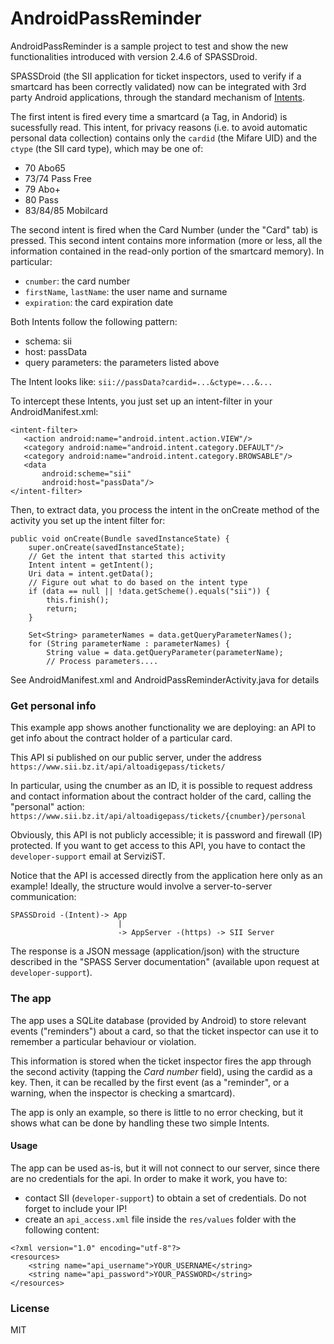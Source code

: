 # AndroidPassReminder

AndroidPassReminder is a sample project to test and show the new functionalities introduced with version 2.4.6 of SPASSDroid.

SPASSDroid (the SII application for ticket inspectors, used to verify if a smartcard has been correctly validated) now can be integrated with 3rd party Android applications, through the standard mechanism of [Intents](http://developer.android.com/reference/android/content/Intent.html).

The first intent is fired every time a smartcard (a Tag, in Andorid) is sucessfully read. This intent, for privacy reasons (i.e. to avoid automatic personal data collection) contains only the `cardid` (the Mifare UID) and the `ctype` (the SII card type), which may be one of:
  - 70 Abo65
  - 73/74 Pass Free
  - 79 Abo+
  - 80 Pass
  - 83/84/85 Mobilcard

The second intent is fired when the Card Number (under the "Card" tab) is pressed.
This second intent contains more information (more or less, all the information contained in the read-only portion of the smartcard memory). In particular:
- `cnumber`: the card number
- `firstName`, `lastName`: the user name and surname
- `expiration`: the card expiration date

Both Intents follow the following pattern:
 - schema: sii
 - host: passData
 - query parameters: the parameters listed above

The Intent looks like: `sii://passData?cardid=...&ctype=...&...`

To intercept these Intents, you just set up an intent-filter in your AndroidManifest.xml:

    <intent-filter>
       <action android:name="android.intent.action.VIEW"/>
       <category android:name="android.intent.category.DEFAULT"/>
       <category android:name="android.intent.category.BROWSABLE"/>
       <data
           android:scheme="sii"
           android:host="passData"/>
    </intent-filter>
    
Then, to extract data, you process the intent in the onCreate method of the activity you set up the intent filter for:

    public void onCreate(Bundle savedInstanceState) {
        super.onCreate(savedInstanceState);
        // Get the intent that started this activity
        Intent intent = getIntent();
        Uri data = intent.getData();
        // Figure out what to do based on the intent type
        if (data == null || !data.getScheme().equals("sii")) {
            this.finish();
            return;
        }

        Set<String> parameterNames = data.getQueryParameterNames();
        for (String parameterName : parameterNames) {
            String value = data.getQueryParameter(parameterName);
            // Process parameters....

See AndroidManifest.xml and AndroidPassReminderActivity.java for details

### Get personal info

This example app shows another functionality we are deploying: an API to get info about the contract holder of a particular card. 

This API si published on our public server, under the address `https://www.sii.bz.it/api/altoadigepass/tickets/`

In particular, using the cnumber as an ID, it is possible to request address and contact information about the contract holder of the card, calling the "personal" action:
`https://www.sii.bz.it/api/altoadigepass/tickets/{cnumber}/personal`

Obviously, this API is not publicly accessible; it is password and firewall (IP) protected. If you want to get access to this API, you have to contact the  `developer-support` email at ServiziST.

Notice that the API is accessed directly from the application here only as an example! Ideally, the structure would involve a server-to-server communication:

```
SPASSDroid -(Intent)-> App 
                        |
                        -> AppServer -(https) -> SII Server
```
The response is a JSON message (application/json) with the structure described in the "SPASS Server documentation" (available upon request at `developer-support`).

### The app

The app uses a SQLite database (provided by Android) to store relevant events ("reminders") about a card, so that the ticket inspector can use it to remember a particular behaviour or violation.

This information is stored when the ticket inspector fires the app through the second activity (tapping the *Card number* field), using the cardid as a key. Then, it can be recalled by the first event (as a "reminder", or a warning, when the inspector is checking a smartcard). 

The app is only an example, so there is little to no error checking, but it shows what can be done by handling these two simple Intents.

#### Usage

The app can be used as-is, but it will not connect to our server, since there are no credentials for the api.
In order to make it work, you have to:
- contact SII (`developer-support`) to obtain a set of credentials. Do not forget to include your IP!
- create an `api_access.xml` file inside the `res/values` folder with the following content:
```
<?xml version="1.0" encoding="utf-8"?>
<resources>
    <string name="api_username">YOUR_USERNAME</string>
    <string name="api_password">YOUR_PASSWORD</string>
</resources>
```

### License

MIT

